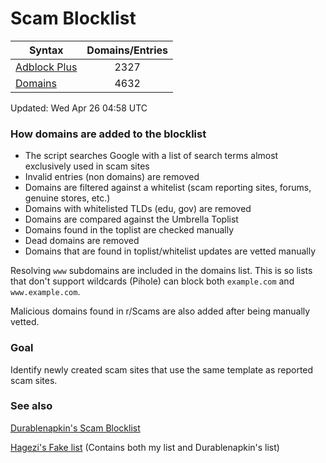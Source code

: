 # Scam Blocklist

| Syntax | Domains/Entries |
| --- |:---:|
| [Adblock Plus](https://raw.githubusercontent.com/jarelllama/Scam-Blocklist/main/adblock.txt) | 2327 |
| [Domains](https://raw.githubusercontent.com/jarelllama/Scam-Blocklist/main/domains.txt) | 4632 |

Updated: Wed Apr 26 04:58 UTC

### How domains are added to the blocklist

- The script searches Google with a list of search terms almost exclusively used in scam sites
- Invalid entries (non domains) are removed
- Domains are filtered against a whitelist (scam reporting sites, forums, genuine stores, etc.)
- Domains with whitelisted TLDs (edu, gov) are removed
- Domains are compared against the Umbrella Toplist
- Domains found in the toplist are checked manually
- Dead domains are removed
- Domains that are found in toplist/whitelist updates are vetted manually

Resolving `www` subdomains are included in the domains list. This is so lists that don't support wildcards (Pihole) can block both `example.com` and `www.example.com`.

Malicious domains found in r/Scams are also added after being manually vetted.

### Goal

Identify newly created scam sites that use the same template as reported scam sites.

### See also

[Durablenapkin's Scam Blocklist](https://github.com/durablenapkin/scamblocklist)

[Hagezi's Fake list](https://github.com/hagezi/dns-blocklists#fake) (Contains both my list and Durablenapkin's list)
